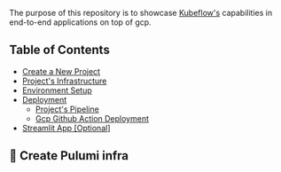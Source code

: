 The purpose of this repository is to showcase [Kubeflow's](https://www.kubeflow.org/) capabilities in end-to-end applications on top of gcp.


## Table of Contents

- [Create a New Project](#-create-a-new-project)
- [Project's Infrastructure](#-create-Pulumi-infra)
- [Environment Setup](#-environment-setup)
- [Deployment](#-deployment)
  - [Project's Pipeline](#kubeflow-pipeline)
  - [Gcp Github Action Deployment](#Gcp-deployment)
- [Streamlit App [Optional]](#-streamlit-app-optional)

## 🚀 Create Pulumi infra
